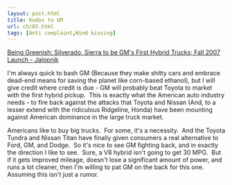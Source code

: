 ```yaml
---
layout: post.html
title: Kudos to GM
url: ch/85.html
tags: [Anti complaint,Wind kissing]
---
```

[Being Greenish: Silverado, Sierra to be GM's First Hybrid Trucks; Fall 2007 Launch - Jalopnik](http://www.jalopnik.com/cars/alternative-energy/being-greenish-silverado-sierra-to-be-gms-first-hybrid-trucks-fall-2007-launch-191800.php)

I'm always quick to bash GM (Because they make shitty cars and embrace dead-end means for saving the planet like corn-based ethanol), but I will give credit where credit is due - GM will probably beat Toyota to market with the first hybrid pickup.  This is exactly what the American auto industry needs - to fire back against the attacks that Toyota and Nissan (And, to a lesser extend with the ridiculous Ridgeline, Honda) have been mounting against American dominance in the large truck market.

Americans like to buy big trucks.  For some, it's a necessity.  And the Toyota Tundra and Nissan Titan have finally given consumers a real alternative to Ford, GM, and Dodge.  So it's nice to see GM fighting back, and in exactly the direction I like to see.  Sure, a V8 hybrid isn't going to get 30 MPG.  But if it gets improved mileage, doesn't lose a significant amount of power, and runs a lot cleaner, then I'm willing to pat GM on the back for this one.  Assuming this isn't just a rumor.
